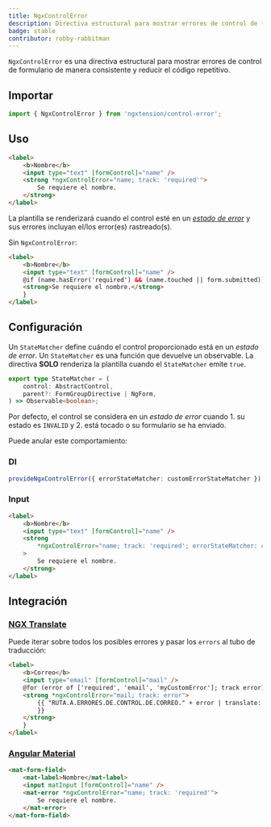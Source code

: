 ```yaml
---
title: NgxControlError
description: Directiva estructural para mostrar errores de control de formulario de manera consistente y reducir el código repetitivo.
badge: stable
contributor: robby-rabbitman
---
```


`NgxControlError` es una directiva estructural para mostrar errores de control de formulario de manera consistente y reducir el código repetitivo.

## Importar

```typescript
import { NgxControlError } from 'ngxtension/control-error';
```

## Uso

```html
<label>
	<b>Nombre</b>
	<input type="text" [formControl]="name" />
	<strong *ngxControlError="name; track: 'required'">
		Se requiere el nombre.
	</strong>
</label>
```

La plantilla se renderizará cuando el control esté en un [_estado de error_](#configuración) y sus errores incluyan el/los error(es) rastreado(s).

Sin `NgxControlError`:

```html
<label>
	<b>Nombre</b>
	<input type="text" [formControl]="name" />
	@if (name.hasError('required') && (name.touched || form.submitted)) {
	<strong>Se requiere el nombre.</strong>
	}
</label>
```

## Configuración

Un `StateMatcher` define cuándo el control proporcionado está en un _estado de error_.
Un `StateMatcher` es una función que devuelve un observable.
La directiva **SOLO** renderiza la plantilla cuando el `StateMatcher` emite `true`.

```ts
export type StateMatcher = (
	control: AbstractControl,
	parent?: FormGroupDirective | NgForm,
) => Observable<boolean>;
```

Por defecto, el control se considera en un _estado de error_ cuando 1. su estado es `INVALID` y 2. está tocado o su formulario se ha enviado.

Puede anular este comportamiento:

### DI

```ts
provideNgxControlError({ errorStateMatcher: customErrorStateMatcher });
```

### Input

```html
<label>
	<b>Nombre</b>
	<input type="text" [formControl]="name" />
	<strong
		*ngxControlError="name; track: 'required'; errorStateMatcher: customErrorStateMatcher"
	>
		Se requiere el nombre.
	</strong>
</label>
```

## Integración

### [NGX Translate](https://github.com/ngx-translate/core)

Puede iterar sobre todos los posibles errores y pasar los `errors` al tubo de traducción:

```html
<label>
	<b>Correo</b>
	<input type="email" [formControl]="mail" />
	@for (error of ['required', 'email', 'myCustomError']; track error) {
	<strong *ngxControlError="mail; track: error">
		{{ "RUTA.A.ERRORES.DE.CONTROL.DE.CORREO." + error | translate: mail.errors
		}}
	</strong>
	}
</label>
```

### [Angular Material](https://github.com/angular/components)

```html
<mat-form-field>
	<mat-label>Nombre</mat-label>
	<input matInput [formControl]="name" />
	<mat-error *ngxControlError="name; track: 'required'">
		Se requiere el nombre.
	</mat-error>
</mat-form-field>
```
